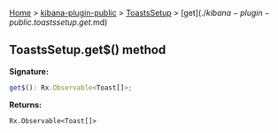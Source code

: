 [Home](./index) &gt; [kibana-plugin-public](./kibana-plugin-public.md) &gt; [ToastsSetup](./kibana-plugin-public.toastssetup.md) &gt; [get$](./kibana-plugin-public.toastssetup.get$.md)

## ToastsSetup.get$() method

<b>Signature:</b>

```typescript
get$(): Rx.Observable<Toast[]>;
```
<b>Returns:</b>

`Rx.Observable<Toast[]>`

